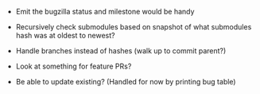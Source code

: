 ﻿- Emit the bugzilla status and milestone would be handy
- Recursively check submodules based on snapshot of what submodules hash was at oldest to newest?

- Handle branches instead of hashes (walk up to commit parent?)
- Look at something for feature PRs?

- Be able to update existing? (Handled for now by printing bug table)

